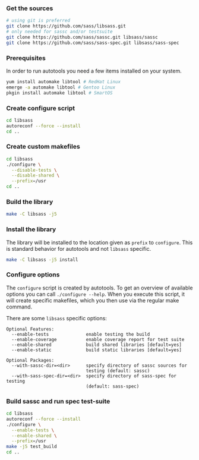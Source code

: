 ### Get the sources

```bash
# using git is preferred
git clone https://github.com/sass/libsass.git
# only needed for sassc and/or testsuite
git clone https://github.com/sass/sassc.git libsass/sassc
git clone https://github.com/sass/sass-spec.git libsass/sass-spec
```

### Prerequisites

In order to run autotools you need a few items installed on your system.

```bash
yum install automake libtool # RedHat Linux
emerge -a automake libtool # Gentoo Linux
pkgin install automake libtool # SmartOS
```


### Create configure script

```bash
cd libsass
autoreconf --force --install
cd ..
```

### Create custom makefiles

```bash
cd libsass
./configure \
  --disable-tests \
  --disable-shared \
  --prefix=/usr
cd ..
```

### Build the library

```bash
make -C libsass -j5
```

### Install the library

The library will be installed to the location given as `prefix` to `configure`.
This is standard behavior for autotools and not `libsass` specific.

```bash
make -C libsass -j5 install
```

### Configure options

The `configure` script is created by autotools. To get an overview of available
options you can call `./configure --help`. When you execute this script, it will
create specific makefiles, which you then use via the regular make command.

There are some `libsass` specific options:

```
Optional Features:
  --enable-tests              enable testing the build
  --enable-coverage           enable coverage report for test suite
  --enable-shared             build shared libraries [default=yes]
  --enable-static             build static libraries [default=yes]

Optional Packages:
  --with-sassc-dir=<dir>      specify directory of sassc sources for
                              testing (default: sassc)
  --with-sass-spec-dir=<dir>  specify directory of sass-spec for testing
                              (default: sass-spec)
```

### Build sassc and run spec test-suite

```bash
cd libsass
autoreconf --force --install
./configure \
  --enable-tests \
  --enable-shared \
  --prefix=/usr
make -j5 test_build
cd ..
```
